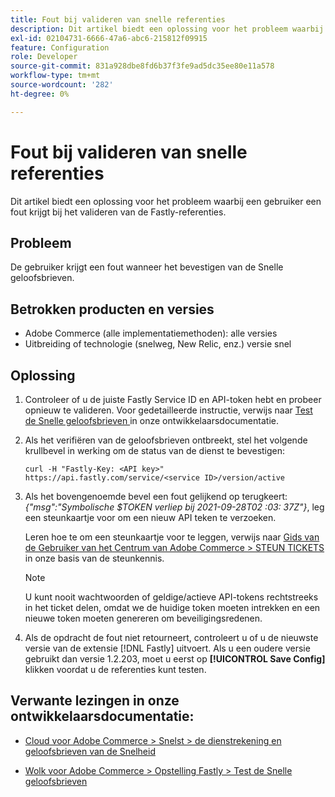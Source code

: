 ```yaml
---
title: Fout bij valideren van snelle referenties
description: Dit artikel biedt een oplossing voor het probleem waarbij een gebruiker een fout krijgt bij het valideren van de Fastly-referenties.
exl-id: 02104731-6666-47a6-abc6-215812f09915
feature: Configuration
role: Developer
source-git-commit: 831a928dbe8fd6b37f3fe9ad5dc35ee80e11a578
workflow-type: tm+mt
source-wordcount: '282'
ht-degree: 0%

---
```


# Fout bij valideren van snelle referenties

Dit artikel biedt een oplossing voor het probleem waarbij een gebruiker een fout krijgt bij het valideren van de Fastly-referenties.

## Probleem

De gebruiker krijgt een fout wanneer het bevestigen van de Snelle geloofsbrieven.

## Betrokken producten en versies

* Adobe Commerce (alle implementatiemethoden): alle versies
* Uitbreiding of technologie (snelweg, New Relic, enz.) versie snel

## Oplossing

1. Controleer of u de juiste Fastly Service ID en API-token hebt en probeer opnieuw te valideren. Voor gedetailleerde instructie, verwijs naar [ Test de Snelle geloofsbrieven ](https://devdocs.magento.com/cloud/cdn/configure-fastly.html#test-the-fastly-credentials) in onze ontwikkelaarsdocumentatie.
1. Als het verifiëren van de geloofsbrieven ontbreekt, stel het volgende krullbevel in werking om de status van de dienst te bevestigen:

   ```curl
   curl -H "Fastly-Key: <API key>" https://api.fastly.com/service/<service ID>/version/active
   ```

1. Als het bovengenoemde bevel een fout gelijkend op terugkeert: *{&quot;msg&quot;:&quot;Symbolische $TOKEN verliep bij 2021-09-28T02 :03: 37Z&quot;}*, leg een steunkaartje voor om een nieuw API teken te verzoeken.

   Leren hoe te om een steunkaartje voor te leggen, verwijs naar [ Gids van de Gebruiker van het Centrum van Adobe Commerce > STEUN TICKETS ](/help/help-center-guide/help-center/magento-help-center-user-guide.md#support-tickets) in onze basis van de steunkennis.

   >[!NOTE]
   >
   >U kunt nooit wachtwoorden of geldige/actieve API-tokens rechtstreeks in het ticket delen, omdat we de huidige token moeten intrekken en een nieuwe token moeten genereren om beveiligingsredenen.

1. Als de opdracht de fout niet retourneert, controleert u of u de nieuwste versie van de extensie [!DNL Fastly] uitvoert. Als u een oudere versie gebruikt dan versie 1.2.203, moet u eerst op **[!UICONTROL Save Config]** klikken voordat u de referenties kunt testen.

## Verwante lezingen in onze ontwikkelaarsdocumentatie:

* [ Cloud voor Adobe Commerce > Snelst > de dienstrekening en geloofsbrieven van de Snelheid ](https://devdocs.magento.com/cloud/cdn/cloud-fastly.html#fastly-service-account-and-credentials)

* [ Wolk voor Adobe Commerce > Opstelling Fastly > Test de Snelle geloofsbrieven ](https://devdocs.magento.com/cloud/cdn/configure-fastly.html#test-the-fastly-credentials)
